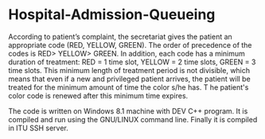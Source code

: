 # Hospital-Admission-Queueing
According to patient’s complaint, the secretariat gives the patient an appropriate code (RED, YELLOW, GREEN).
The order of precedence of the codes is RED> YELLOW> GREEN. 
In addition, each code has a minimum duration of treatment: RED = 1 time slot, YELLOW = 2 time slots, GREEN = 3 time slots.
This minimum length of treatment period is not divisible, which means that even if a new and privileged patient arrives, 
the patient will be treated for the minimum amount of time the color s/he has. T
he patient's color code is renewed after this minimum time expires.


The code is written on Windows 8.1 machine with DEV C++ program.
It is compiled and run using the GNU/LINUX command line. Finally it is compiled in ITU SSH server.
